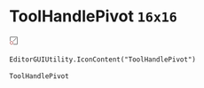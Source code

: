 # ToolHandlePivot `16x16`
<img src="/img/ToolHandlePivot.png" width=16 height=16>

``` CSharp
EditorGUIUtility.IconContent("ToolHandlePivot")
```
```
ToolHandlePivot
```
